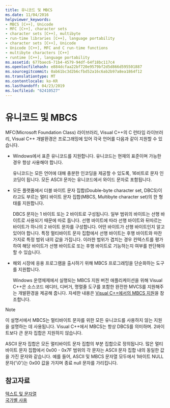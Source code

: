 ```yaml
---
title: 유니코드 및 MBCS
ms.date: 11/04/2016
helpviewer_keywords:
- MBCS [C++], Unicode
- MFC [C++], character sets
- character sets [C++], multibyte
- run-time libraries [C++], language portability
- character sets [C++], Unicode
- Unicode [C++], MFC and C run-time functions
- multibyte characters [C++]
- runtime [C++], language portability
ms.assetid: 677baec6-71b4-4579-94df-64f18bc117c4
ms.openlocfilehash: e884dcfaa22bf720e9579bf2d5d866d595501887
ms.sourcegitcommit: 0ab61bc3d2b6cfbd52a16c6ab2b97a8ea1864f12
ms.translationtype: MT
ms.contentlocale: ko-KR
ms.lasthandoff: 04/23/2019
ms.locfileid: "62410527"
---
```

# <a name="unicode-and-mbcs"></a>유니코드 및 MBCS

MFC(Microsoft Foundation Class) 라이브러리, Visual C++의 C 런타임 라이브러리, Visual C++ 개발환경은 프로그래밍에 있어 각국 언어를 다음과 같이 지원할 수 있습니다.

- Windows에서 표준 유니코드를 지원합니다. 유니코드는 현재의 표준이며 가능한 경우 항상 사용해야 합니다.

   유니코드는 모든 언어에 대해 충분한 인코딩을 제공할 수 있도록, 16비트로 문자 인코딩이 됩니다. 모든 ASCII 문자는 유니코드에서 와이드 문자로 포함됩니다.

- 모든 플랫폼에서 더블 바이트 문자 집합(Double-byte character set, DBCS)이라고도 부르는 멀티 바이트 문자 집합(MBCS, Multibyte character set)의 한 형태를 지원합니다.

   DBCS 문자는 1 바이트 또는 2 바이트로 구성됩니다. 일부 범위의 바이트는 선행 바이트로 사용되기 때문에 따로 둡니다. 선행 바이트에 따라 선행 바이트와 뒤따르는 바이트가 하나의 2 바이트 문자를 구성합니다. 어떤 바이트가 선행 바이트인지 알고 있어야 합니다. 특정 멀티바이트 문자 집합에서 선행 바이트는 후행 바이트와 마찬가지로 특정 범위 내의 값을 가집니다. 이러한 범위가 겹치는 경우 컨텍스트를 평가하여 해당 바이트가 선행 바이트로 또는 후행 바이트로 기능하는지 여부를 판단해야 할 수 있습니다.

- 해외 시장에 응용 프로그램을 출시하기 위해 MBCS 프로그래밍을 단순화하는 도구를 지원합니다.

   Windows 운영체제에서 실행되는 MBCS 지원 버전 애플리케이션을 위해 Visual C++은 소스코드 에디터, 디버거, 명렬줄 도구를 포함한 완전한 MVCS를 지원해주는 개발환경을 제공해 줍니다. 자세한 내용은 [Visual C++에서의 MBCS 지원](../text/mbcs-support-in-visual-cpp.md)을 참조합니다.

> [!NOTE]
>  이 설명서에서 MBCS는 멀티바이트 문자를 위한 모든 유니코드를 사용하지 않는 지원을 설명하는 데 사용됩니다. Visual C++에서 MBCS는 항상 DBCS를 의미하며. 2바이트보다 큰 문자 집합은 지원하지 않습니다.

ASCII 문자 집합은 모든 멀티바이트 문자 집합의 부분 집합으로 정의됩니다. 많은 멀티바이트 문자 집합에서 0x00 - 0x7F 범위의 각 문자는 ASCII 문자 집합 내의 동일한 값을 가진 문자와 같습니다. 예를 들어, ASCII 및 MBCS 문자열 모두에서 1바이트 NULL 문자('\0')는 0x00 값을 가지며 종료 null 문자를 가리킵니다.

## <a name="see-also"></a>참고자료

[텍스트 및 문자열](../text/text-and-strings-in-visual-cpp.md)<br/>
[국가별 사용](../text/international-enabling.md)

